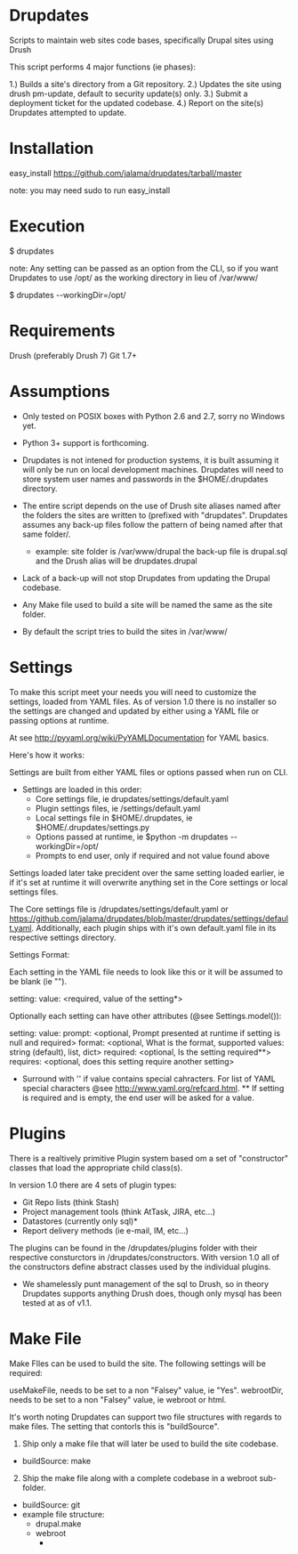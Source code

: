 Drupdates
===========
Scripts to maintain web sites code bases, specifically Drupal sites using Drush

This script performs 4 major functions (ie phases):

1.) Builds a site's directory from a Git repository.
2.) Updates the site using drush pm-update, default to security update(s) only.
3.) Submit a deployment ticket for the updated codebase.
4.) Report on the site(s) Drupdates attempted to update.

Installation
============
easy_install https://github.com/jalama/drupdates/tarball/master

note: you may need sudo to run easy_install

Execution
============

$ drupdates

note: Any setting can be passed as an option from the CLI, so if you want
Drupdates to use /opt/ as the working directory in lieu of /var/www/

$ drupdates --workingDir=/opt/

Requirements
============
Drush (preferably Drush 7)
Git 1.7+

Assumptions
===========

- Only tested on POSIX boxes with Python 2.6 and 2.7, sorry no Windows yet.

- Python 3+ support is forthcoming.

- Drupdates is not intened for production systems, it is built assuming it
will only be run on local development machines.  Drupdates will need to store
system user names and passwords in the $HOME/.drupdates directory.

- The entire script depends on the use of Drush site aliases named after the
folders the sites are written to (prefixed with "drupdates".  Drupdates assumes
any back-up files follow the pattern of being named after that same
folder/<site alias>.
  - example: site folder is /var/www/drupal the back-up file is drupal.sql and
  the Drush alias will be drupdates.drupal

- Lack of a back-up will not stop Drupdates from updating the Drupal codebase.

- Any Make file used to build a site will be named the same as the site folder.

- By default the script tries to build the sites in /var/www/

Settings
===========

To make this script meet your needs you will need to customize the settings,
loaded from YAML files.  As of version 1.0 there is no installer so the settings
are changed and updated by either using a YAML file or passing options at
runtime.

At see http://pyyaml.org/wiki/PyYAMLDocumentation for YAML basics.

Here's how it works:

Settings are built from either YAML files or options passed when run on CLI.
- Settings are loaded in this order:
  - Core settings file, ie drupdates/settings/default.yaml
  - Plugin settings files, ie <plugin dir>/settings/default.yaml
  - Local settings file in $HOME/.drupdates, ie $HOME/.drupdates/settings.py
  - Options passed at runtime, ie $python -m drupdates --workingDir=/opt/
  - Prompts to end user, only if required and not value found above

Settings loaded later take precident over the same setting loaded earlier,
ie if it's set at runtime it will overwrite anything set in the Core settings
or local settings files.

The Core settings file is <module dir>/drupdates/settings/default.yaml or
https://github.com/jalama/drupdates/blob/master/drupdates/settings/default.yaml.
Additionally, each plugin ships with it's own default.yaml file in its
respective settings directory.

Settings Format:

Each setting in the YAML file needs to look like this or it will be assumed
to be blank (ie "").  <notes on what each line means for clarities sake>

setting:  <the name of the setting>
  value: <required, value of the setting*>

Optionally each setting can have other attributes (@see Settings.model()):

setting:
  value:
  prompt: <optional, Prompt presented at runtime if setting is null and required>
  format: <optional, What is the format, supported values: string (default), list, dict>
  required: <optional, Is the setting required**>
  requires: <optional, does this setting require another setting>

* Surround with '' if value contains special cahracters.  For list of YAML
special characters @see http://www.yaml.org/refcard.html.
** If setting is required and is empty, the end user will be asked for a value.

Plugins
===========

There is a realtively primitive Plugin system based om a set of "constructor"
classes that load the appropriate child class(s).

In version 1.0 there are 4 sets of plugin types:

- Git Repo lists (think Stash)
- Project management tools (think AtTask, JIRA, etc...)
- Datastores (currently only sql)*
- Report delivery methods (ie e-mail, IM, etc...)

The plugins can be found in the <module dir>/drupdates/plugins folder with their
respective consturctors in <module dir>/drupdates/constructors.  With version
1.0 all of the constructors define abstract classes used by the individual
plugins.

* We shamelessly punt management of the sql to Drush, so in theory Drupdates
supports anything Drush does, though only mysql has been tested at as of v1.1.

Make File
===========

Make FIles can be used to build the site.  The following settings will be
required:

useMakeFile, needs to be set to a non "Falsey" value, ie "Yes".
webrootDir, needs to be set to a non "Falsey" value, ie webroot or html.

It's worth noting Drupdates can support two file structures with regards to
make files.  The setting that contorls this is "buildSource".

1. Ship only a make file that will later be used to build the site codebase.
  - buildSource: make
2. Ship the make file along with a complete codebase in a webroot sub-folder.
  - buildSource: git
  - example file structure:
    - drupal.make
    - webroot
      - <Drupal codebase>

